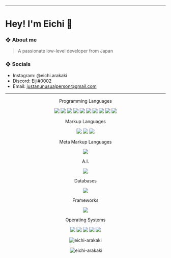 ***
<h1 align="left">Hey! I'm Eichi 👋</h1>

### ❖ About me
> A passionate low-level developer from Japan

### ❖ Socials
- Instagram: @eichi.arakaki
- Discord: Eiji#0002
- Email: justanunusualperson@gmail.com

---
<p align="center"> Programming Languages </p>
<p align="center"> 
 <img src="https://img.shields.io/badge/C-00599C?style=for-the-badge&logo=c&logoColor=white"/>
 <img src="https://img.shields.io/badge/C%2B%2B-00599C?style=for-the-badge&logo=c%2B%2B&logoColor=white"/>
 <img src="https://img.shields.io/badge/Go-00ADD8?style=for-the-badge&logo=go&logoColor=white"/>
 <img src="https://img.shields.io/badge/Haskell-5D4F85?style=for-the-badge&logo=haskell&logoColor=white"/>
 <img src="https://img.shields.io/badge/Rust-black?style=for-the-badge&logo=rust&logoColor=#E57324"/>
 <img src="https://img.shields.io/badge/Python-FFD43B?style=for-the-badge&logo=python&logoColor=darkgreen"/>
 <img src="https://img.shields.io/badge/WebAssembly-654FF0?style=for-the-badge&logo=WebAssembly&logoColor=white"/>
 <img src="https://img.shields.io/badge/Numpy-777BB4?style=for-the-badge&logo=numpy&logoColor=white"/>
 <img src="https://img.shields.io/badge/Pandas-2C2D72?style=for-the-badge&logo=pandas&logoColor=white"/>
 <img src="https://img.shields.io/badge/JavaScript-323330?style=for-the-badge&logo=javascript&logoColor=F7DF1E"/>


</p>

<p align="center"> Markup Languages </p>
<p align="center"> 
 <img src="https://img.shields.io/badge/HTML5-E34F26?style=for-the-badge&logo=html5&logoColor=white"/>
 <img src="https://img.shields.io/badge/CSS3-1572B6?style=for-the-badge&logo=css3&logoColor=white"/>
 <img src="https://img.shields.io/badge/Sass-CC6699?style=for-the-badge&logo=sass&logoColor=white"/>
</p>

<p align="center"> Meta Markup Languages </p>
<p align="center"> 
 <img src="https://img.shields.io/badge/json-5E5C5C?style=for-the-badge&logo=json&logoColor=white"/>
</p>

<p align="center"> A.I. </p>
<p align="center"> 
 <img src="https://img.shields.io/badge/TensorFlow-FF6F00?style=for-the-badge&logo=tensorflow&logoColor=white"/>
</p>

<p align="center"> Databases </p>
<p align="center"> 
 <img src="https://img.shields.io/badge/MySQL-005C84?style=for-the-badge&logo=mysql&logoColor=white"/>
</p>

<p align="center"> Frameworks </p>
<p align="center"> 
 <img src="https://img.shields.io/badge/Docker-2CA5E0?style=for-the-badge&logo=docker&logoColor=white"/>
</p>

<p align="center"> Operating Systems </p>
<p align="center"> 
 <img src="https://img.shields.io/badge/Arch_Linux-1793D1?style=for-the-badge&logo=arch-linux&logoColor=white"/>
 <img src="https://img.shields.io/badge/Linux-FCC624?style=for-the-badge&logo=linux&logoColor=black"/>
 <img src="https://img.shields.io/badge/manjaro-35BF5C?style=for-the-badge&logo=manjaro&logoColor=white"/>
 <img src="https://img.shields.io/badge/Windows-0078D6?style=for-the-badge&logo=windows&logoColor=white"/>
 <img src="https://img.shields.io/badge/Zorin%20OS-0CC1F3?style=for-the-badge&logo=zorin&logoColor=white"/>
</p>



<p align="center"> <img align="center" src="https://github-readme-stats.vercel.app/api/top-langs?username=eichi-arakaki&show_icons=true&title_color=ffffff&text_color=ffffff&bg_color=0d1219&hide_border=true&locale=en&layout=compact" alt="eichi-arakaki" /></p>

<p align="center"> &nbsp;<img align="center" src="https://github-readme-stats.vercel.app/api?username=eichi-arakaki&show_icons=true&title_color=ffffff&text_color=ffffff&bg_color=0d1219&hide_border=true&locale=en" alt="eichi-arakaki" /></p>
